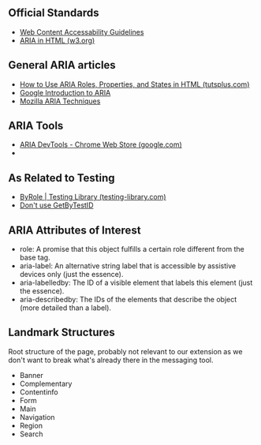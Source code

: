 ## Official Standards
- [Web Content Accessability Guidelines](https://www.w3.org/WAI/standards-guidelines/wcag/)
- [ARIA in HTML (w3.org)](https://www.w3.org/TR/html-aria/#docconformance-attr)

## General ARIA articles
- [How to Use ARIA Roles, Properties, and States in HTML (tutsplus.com)](https://webdesign.tutsplus.com/tutorials/aria-roles-properties-and-states-in-html--cms-36097)
- [Google Introduction to ARIA](https://developers.google.com/web/fundamentals/accessibility/semantics-aria/)
- [Mozilla ARIA Techniques](https://developer.mozilla.org/en-US/docs/Web/Accessibility/ARIA/ARIA_Techniques)

## ARIA Tools
- [ARIA DevTools - Chrome Web Store (google.com)](https://chrome.google.com/webstore/detail/aria-devtools/dneemiigcbbgbdjlcdjjnianlikimpck)
- 

## As Related to Testing
- [ByRole | Testing Library (testing-library.com)](https://testing-library.com/docs/queries/byrole/)
- [Don't use GetByTestID](https://dev.to/jacques_blom/don-t-use-getbytestid-32oj)

## ARIA Attributes of Interest
- role: A promise that this object fulfills a certain role different from the base tag.
- aria-label: An alternative string label that is accessible by assistive devices only (just the essence).
- aria-labelledby: The ID of a visible element that labels this element (just the essence).
- aria-describedby: The IDs of the elements that describe the object (more detailed than a label).

## Landmark Structures
Root structure of the page, probably not relevant to our extension as we don't want to break what's already there in the messaging tool.

- Banner
- Complementary
- Contentinfo
- Form
- Main
- Navigation
- Region
- Search
